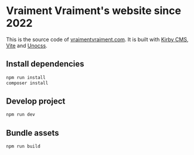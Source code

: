 # Vraiment Vraiment's website since 2022

This is the source code of [vraimentvraiment.com](https://vraimentvraiment.com).
It is built with [Kirby CMS](https://getkirby.com), [Vite](https://vitejs.dev) and [Unocss](https://unocss.dev).

## Install dependencies

```bash
npm run install
composer install
```

## Develop project

```bash
npm run dev
```

## Bundle assets

```bash
npm run build
```
